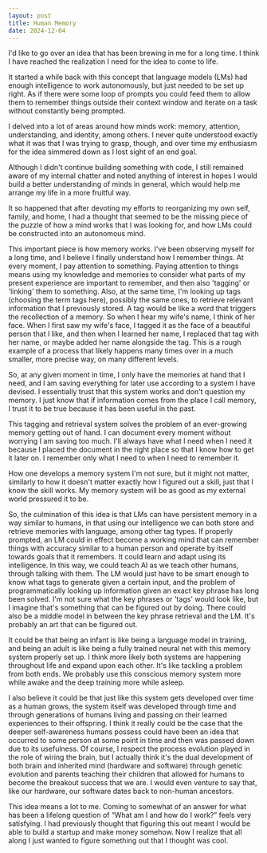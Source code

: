 ```yaml
---
layout: post
title: Human Memory
date: 2024-12-04
---
```


I'd like to go over an idea that has been brewing in me for a long time. I think I have reached the realization I need for the idea to come to life.

It started a while back with this concept that language models (LMs) had enough intelligence to work autonomously, but just needed to be set up right. As if there were some loop of prompts you could feed them to allow them to remember things outside their context window and iterate on a task without constantly being prompted.

I delved into a lot of areas around how minds work: memory, attention, understanding, and identity, among others. I never quite understood exactly what it was that I was trying to grasp, though, and over time my enthusiasm for the idea simmered down as I lost sight of an end goal.

Although I didn't continue building something with code, I still remained aware of my internal chatter and noted anything of interest in hopes I would build a better understanding of minds in general, which would help me arrange my life in a more fruitful way.

It so happened that after devoting my efforts to reorganizing my own self, family, and home, I had a thought that seemed to be the missing piece of the puzzle of how a mind works that I was looking for, and how LMs could be constructed into an autonomous mind.

This important piece is how memory works. I've been observing myself for a long time, and I believe I finally understand how I remember things. At every moment, I pay attention to something. Paying attention to things means using my knowledge and memories to consider what parts of my present experience are important to remember, and then also 'tagging' or 'linking' them to something. Also, at the same time, I'm looking up tags (choosing the term tags here), possibly the same ones, to retrieve relevant information that I previously stored. A tag would be like a word that triggers the recollection of a memory. So when I hear my wife's name, I think of her face. When I first saw my wife's face, I tagged it as the face of a beautiful person that I like, and then when I learned her name, I replaced that tag with her name, or maybe added her name alongside the tag. This is a rough example of a process that likely happens many times over in a much smaller, more precise way, on many different levels.

So, at any given moment in time, I only have the memories at hand that I need, and I am saving everything for later use according to a system I have devised. I essentially trust that this system works and don't question my memory. I just know that if information comes from the place I call memory, I trust it to be true because it has been useful in the past.

This tagging and retrieval system solves the problem of an ever-growing memory getting out of hand. I can document every moment without worrying I am saving too much. I'll always have what I need when I need it because I placed the document in the right place so that I know how to get it later on. I remember only what I need to when I need to remember it.

How one develops a memory system I'm not sure, but it might not matter, similarly to how it doesn't matter exactly how I figured out a skill, just that I know the skill works. My memory system will be as good as my external world pressured it to be.

So, the culmination of this idea is that LMs can have persistent memory in a way similar to humans, in that using our intelligence we can both store and retrieve memories with language, among other tag types. If properly prompted, an LM could in effect become a working mind that can remember things with accuracy similar to a human person and operate by itself towards goals that it remembers. It could learn and adapt using its intelligence. In this way, we could teach AI as we teach other humans, through talking with them. The LM would just have to be smart enough to know what tags to generate given a certain input, and the problem of programmatically looking up information given an exact key phrase has long been solved. I'm not sure what the key phrases or 'tags' would look like, but I imagine that's something that can be figured out by doing. There could also be a middle model in between the key phrase retrieval and the LM. It's probably an art that can be figured out.

It could be that being an infant is like being a language model in training, and being an adult is like being a fully trained neural net with this memory system properly set up. I think more likely both systems are happening throughout life and expand upon each other. It's like tackling a problem from both ends. We probably use this conscious memory system more while awake and the deep training more while asleep.

I also believe it could be that just like this system gets developed over time as a human grows, the system itself was developed through time and through generations of humans living and passing on their learned experiences to their offspring. I think it really could be the case that the deeper self-awareness humans possess could have been an idea that occurred to some person at some point in time and then was passed down due to its usefulness. Of course, I respect the process evolution played in the role of wiring the brain, but I actually think it's the dual development of both brain and inherited mind (hardware and software) through genetic evolution and parents teaching their children that allowed for humans to become the breakout success that we are. I would even venture to say that, like our hardware, our software dates back to non-human ancestors.

This idea means a lot to me. Coming to somewhat of an answer for what has been a lifelong question of “What am I and how do I work?” feels very satisfying. I had previously thought that figuring this out meant I would be able to build a startup and make money somehow. Now I realize that all along I just wanted to figure something out that I thought was cool.
